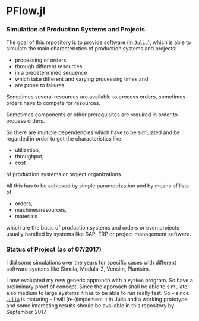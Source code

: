# PFlow.jl

### Simulation of Production Systems and Projects

The goal of this repository is to provide software (in `Julia`), which is able to simulate the main characteristics of production systems and projects:

- processing of orders
- through different resources
- in a predetermined sequence
- which take different and varying processing times and
- are prone to failures.

Sometimes several resources are available to process orders, sometimes orders have to compete for resources.

Sometimes components or other prerequisites are required in order to process orders.

So there are multiple dependencies which have to be simulated and be regarded in order to get the characteristics like

- utilization,
- throughput,
- cost

of production systems or project organizations.

All this has to be achieved by simple parametrization and by means of lists of

- orders,
- machines/resources,
- materials

which are the basis of production systems and orders or even projects usually handled by systems like SAP, ERP or project management software.

### Status of Project (as of 07/2017)

I did some simulations over the years for specific cases with different software systems like Simula, Modula-2, Vensim, Plantsim.

I now evaluated my new generic approach with a `Python` program. So have a preliminary proof of concept. Since the approach shall be able to simulate also medium to large systems it has to be able to run really fast. So – since [`Julia`](https://julialang.org) is maturing – I will (re-)implement it in Julia and a working prototype and some interesting results should be available in this repository by September 2017.

